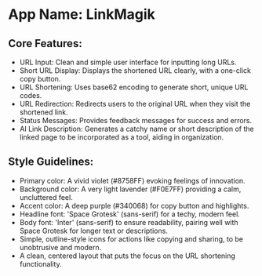 # **App Name**: LinkMagik

## Core Features:

- URL Input: Clean and simple user interface for inputting long URLs.
- Short URL Display: Displays the shortened URL clearly, with a one-click copy button.
- URL Shortening: Uses base62 encoding to generate short, unique URL codes.
- URL Redirection: Redirects users to the original URL when they visit the shortened link.
- Status Messages: Provides feedback messages for success and errors.
- AI Link Description: Generates a catchy name or short description of the linked page to be incorporated as a tool, aiding in organization.

## Style Guidelines:

- Primary color: A vivid violet (#8758FF) evoking feelings of innovation.
- Background color: A very light lavender (#F0E7FF) providing a calm, uncluttered feel.
- Accent color: A deep purple (#340068) for copy button and highlights.
- Headline font: 'Space Grotesk' (sans-serif) for a techy, modern feel.
- Body font: 'Inter' (sans-serif) to ensure readability, pairing well with Space Grotesk for longer text or descriptions.
- Simple, outline-style icons for actions like copying and sharing, to be unobtrusive and modern.
- A clean, centered layout that puts the focus on the URL shortening functionality.